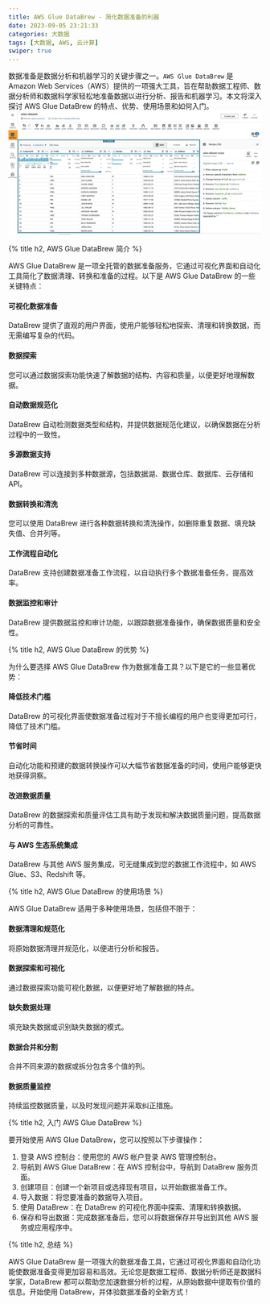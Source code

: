 ```yaml
---
title: AWS Glue DataBrew - 简化数据准备的利器
date: 2023-09-05 23:21:33
categories: 大数据
tags: [大数据, AWS, 云计算]
swiper: true
---
```


数据准备是数据分析和机器学习的关键步骤之一。`AWS Glue DataBrew` 是 Amazon Web Services（AWS）提供的一项强大工具，旨在帮助数据工程师、数据分析师和数据科学家轻松地准备数据以进行分析、报告和机器学习。本文将深入探讨 AWS Glue DataBrew 的特点、优势、使用场景和如何入门。
![AWS Glue DataBrew](/assets/images/aws/aws-glue-databrew.webp)

{% title h2, AWS Glue DataBrew 简介 %}

AWS Glue DataBrew 是一项全托管的数据准备服务，它通过可视化界面和自动化工具简化了数据清理、转换和准备的过程。以下是 AWS Glue DataBrew 的一些关键特点：

#### 可视化数据准备
DataBrew 提供了直观的用户界面，使用户能够轻松地探索、清理和转换数据，而无需编写复杂的代码。

#### 数据探索
您可以通过数据探索功能快速了解数据的结构、内容和质量，以便更好地理解数据。

#### 自动数据规范化
DataBrew 自动检测数据类型和结构，并提供数据规范化建议，以确保数据在分析过程中的一致性。

#### 多源数据支持
DataBrew 可以连接到多种数据源，包括数据湖、数据仓库、数据库、云存储和 API。

#### 数据转换和清洗
您可以使用 DataBrew 进行各种数据转换和清洗操作，如删除重复数据、填充缺失值、合并列等。

#### 工作流程自动化
DataBrew 支持创建数据准备工作流程，以自动执行多个数据准备任务，提高效率。

#### 数据监控和审计
DataBrew 提供数据监控和审计功能，以跟踪数据准备操作，确保数据质量和安全性。

{% title h2, AWS Glue DataBrew 的优势 %}

为什么要选择 AWS Glue DataBrew 作为数据准备工具？以下是它的一些显著优势：

#### 降低技术门槛
DataBrew 的可视化界面使数据准备过程对于不擅长编程的用户也变得更加可行，降低了技术门槛。

#### 节省时间
自动化功能和预建的数据转换操作可以大幅节省数据准备的时间，使用户能够更快地获得洞察。

#### 改进数据质量
DataBrew 的数据探索和质量评估工具有助于发现和解决数据质量问题，提高数据分析的可靠性。

#### 与 AWS 生态系统集成
DataBrew 与其他 AWS 服务集成，可无缝集成到您的数据工作流程中，如 AWS Glue、S3、Redshift 等。

{% title h2, AWS Glue DataBrew 的使用场景 %}

AWS Glue DataBrew 适用于多种使用场景，包括但不限于：

#### 数据清理和规范化
将原始数据清理并规范化，以便进行分析和报告。

#### 数据探索和可视化
通过数据探索功能可视化数据，以便更好地了解数据的特点。

#### 缺失数据处理
填充缺失数据或识别缺失数据的模式。

#### 数据合并和分割
合并不同来源的数据或拆分包含多个值的列。

#### 数据质量监控
持续监控数据质量，以及时发现问题并采取纠正措施。

{% title h2, 入门 AWS Glue DataBrew %}

要开始使用 AWS Glue DataBrew，您可以按照以下步骤操作：

1. 登录 AWS 控制台：使用您的 AWS 帐户登录 AWS 管理控制台。
2. 导航到 AWS Glue DataBrew：在 AWS 控制台中，导航到 DataBrew 服务页面。
3. 创建项目：创建一个新项目或选择现有项目，以开始数据准备工作。
4. 导入数据：将您要准备的数据导入项目。
5. 使用 DataBrew：在 DataBrew 的可视化界面中探索、清理和转换数据。
6. 保存和导出数据：完成数据准备后，您可以将数据保存并导出到其他 AWS 服务或应用程序中。

{% title h2, 总结 %}

AWS Glue DataBrew 是一项强大的数据准备工具，它通过可视化界面和自动化功能使数据准备变得更加容易和高效。无论您是数据工程师、数据分析师还是数据科学家，DataBrew 都可以帮助您加速数据分析的过程，从原始数据中提取有价值的信息。开始使用 DataBrew，并体验数据准备的全新方式！
